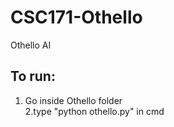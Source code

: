 # CSC171-Othello
Othello AI
## To run:
1. Go inside Othello folder <br/> 
2.type "python othello.py" in cmd
